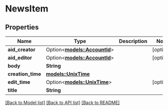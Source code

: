 # NewsItem

## Properties

Name | Type | Description | Notes
------------ | ------------- | ------------- | -------------
**aid_creator** | Option<[**models::AccountId**](AccountId.md)> |  | [optional]
**aid_editor** | Option<[**models::AccountId**](AccountId.md)> |  | [optional]
**body** | **String** |  | 
**creation_time** | [**models::UnixTime**](UnixTime.md) |  | 
**edit_time** | Option<[**models::UnixTime**](UnixTime.md)> |  | [optional]
**title** | **String** |  | 

[[Back to Model list]](../README.md#documentation-for-models) [[Back to API list]](../README.md#documentation-for-api-endpoints) [[Back to README]](../README.md)


